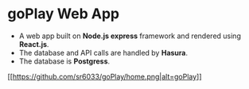 # goPlay Web App

- A web app built on **Node.js express** framework and rendered using **React.js**.
- The database and API calls are handled by **Hasura**.
- The database is **Postgress**.

[[https://github.com/sr6033/goPlay/home.png|alt=goPlay]]
